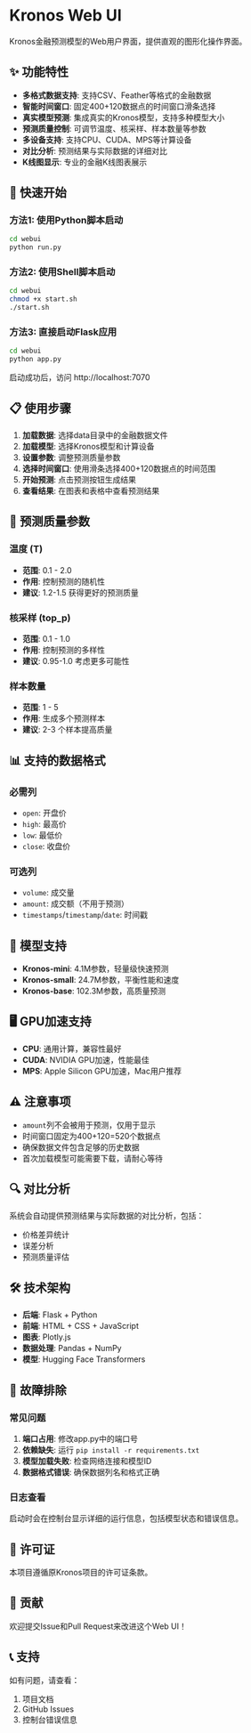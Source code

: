 # Kronos Web UI

Kronos金融预测模型的Web用户界面，提供直观的图形化操作界面。

## ✨ 功能特性

- **多格式数据支持**: 支持CSV、Feather等格式的金融数据
- **智能时间窗口**: 固定400+120数据点的时间窗口滑条选择
- **真实模型预测**: 集成真实的Kronos模型，支持多种模型大小
- **预测质量控制**: 可调节温度、核采样、样本数量等参数
- **多设备支持**: 支持CPU、CUDA、MPS等计算设备
- **对比分析**: 预测结果与实际数据的详细对比
- **K线图显示**: 专业的金融K线图表展示

## 🚀 快速开始

### 方法1: 使用Python脚本启动
```bash
cd webui
python run.py
```

### 方法2: 使用Shell脚本启动
```bash
cd webui
chmod +x start.sh
./start.sh
```

### 方法3: 直接启动Flask应用
```bash
cd webui
python app.py
```

启动成功后，访问 http://localhost:7070

## 📋 使用步骤

1. **加载数据**: 选择data目录中的金融数据文件
2. **加载模型**: 选择Kronos模型和计算设备
3. **设置参数**: 调整预测质量参数
4. **选择时间窗口**: 使用滑条选择400+120数据点的时间范围
5. **开始预测**: 点击预测按钮生成结果
6. **查看结果**: 在图表和表格中查看预测结果

## 🔧 预测质量参数

### 温度 (T)
- **范围**: 0.1 - 2.0
- **作用**: 控制预测的随机性
- **建议**: 1.2-1.5 获得更好的预测质量

### 核采样 (top_p)
- **范围**: 0.1 - 1.0
- **作用**: 控制预测的多样性
- **建议**: 0.95-1.0 考虑更多可能性

### 样本数量
- **范围**: 1 - 5
- **作用**: 生成多个预测样本
- **建议**: 2-3 个样本提高质量

## 📊 支持的数据格式

### 必需列
- `open`: 开盘价
- `high`: 最高价
- `low`: 最低价
- `close`: 收盘价

### 可选列
- `volume`: 成交量
- `amount`: 成交额（不用于预测）
- `timestamps`/`timestamp`/`date`: 时间戳

## 🤖 模型支持

- **Kronos-mini**: 4.1M参数，轻量级快速预测
- **Kronos-small**: 24.7M参数，平衡性能和速度
- **Kronos-base**: 102.3M参数，高质量预测

## 🖥️ GPU加速支持

- **CPU**: 通用计算，兼容性最好
- **CUDA**: NVIDIA GPU加速，性能最佳
- **MPS**: Apple Silicon GPU加速，Mac用户推荐

## ⚠️ 注意事项

- `amount`列不会被用于预测，仅用于显示
- 时间窗口固定为400+120=520个数据点
- 确保数据文件包含足够的历史数据
- 首次加载模型可能需要下载，请耐心等待

## 🔍 对比分析

系统会自动提供预测结果与实际数据的对比分析，包括：
- 价格差异统计
- 误差分析
- 预测质量评估

## 🛠️ 技术架构

- **后端**: Flask + Python
- **前端**: HTML + CSS + JavaScript
- **图表**: Plotly.js
- **数据处理**: Pandas + NumPy
- **模型**: Hugging Face Transformers

## 📝 故障排除

### 常见问题
1. **端口占用**: 修改app.py中的端口号
2. **依赖缺失**: 运行 `pip install -r requirements.txt`
3. **模型加载失败**: 检查网络连接和模型ID
4. **数据格式错误**: 确保数据列名和格式正确

### 日志查看
启动时会在控制台显示详细的运行信息，包括模型状态和错误信息。

## 📄 许可证

本项目遵循原Kronos项目的许可证条款。

## 🤝 贡献

欢迎提交Issue和Pull Request来改进这个Web UI！

## 📞 支持

如有问题，请查看：
1. 项目文档
2. GitHub Issues
3. 控制台错误信息
